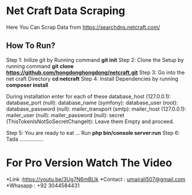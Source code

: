 
Net Craft Data Scraping
========================
Here You Can Scrap Data from https://searchdns.netcraft.com/


How To Run?
--------------
Step 1: Inilize git by Running command **git init**
Step 2: Clone the Setup by running command **git clone https://github.com/hongdonghongdong/netcraft.git**
Step 3: Go into the net craft Directory **cd netcraft**
Step 4: Install Dependencies by running **composer install**

During installation enter for each of these 
    database_host (127.0.0.1):
    database_port (null):
    database_name (symfony):
    database_user (root):
    database_password (null):
    mailer_transport (smtp):
    mailer_host (127.0.0.1):
    mailer_user (null):
    mailer_password (null):
    secret (ThisTokenIsNotSoSecretChangeIt):
Leave them Empty and proceed.

Step 5: You are ready to eat ... Run **php bin/console server:run**
Step 6: Tada ................


For Pro Version Watch The Video
===============================
*Link :https://youtu.be/3Ug7N6mBLlk
*Contact : umairali507@gmail.com
*Whasapp : +92 3044584431